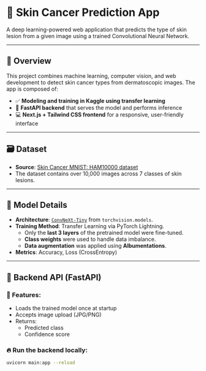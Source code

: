 # 🧠 Skin Cancer Prediction App

A deep learning-powered web application that predicts the type of skin lesion from a given image using a trained Convolutional Neural Network.

---

## 🚀 Overview

This project combines machine learning, computer vision, and web development to detect skin cancer types from dermatoscopic images. The app is composed of:

- ✅ **Modeling and training in Kaggle using transfer learning**
- 🧠 **FastAPI backend** that serves the model and performs inference
- 💻 **Next.js + Tailwind CSS frontend** for a responsive, user-friendly interface

---

## 🗃️ Dataset

- **Source**: [Skin Cancer MNIST: HAM10000 dataset](https://www.kaggle.com/datasets/kmader/skin-cancer-mnist-ham10000)
- The dataset contains over 10,000 images across 7 classes of skin lesions.

---

## 🧠 Model Details

- **Architecture**: [`ConvNeXt-Tiny`](https://pytorch.org/vision/stable/models/generated/torchvision.models.convnext_tiny.html) from `torchvision.models`.
- **Training Method**: Transfer Learning via PyTorch Lightning.
  - Only the **last 3 layers** of the pretrained model were fine-tuned.
  - **Class weights** were used to handle data imbalance.
  - **Data augmentation** was applied using **Albumentations**.
- **Metrics**: Accuracy, Loss (CrossEntropy)

---

## 🧪 Backend API (FastAPI)

### 🔧 Features:
- Loads the trained model once at startup
- Accepts image upload (JPG/PNG)
- Returns:
  - Predicted class
  - Confidence score

### 🔥 Run the backend locally:
```bash
uvicorn main:app --reload
